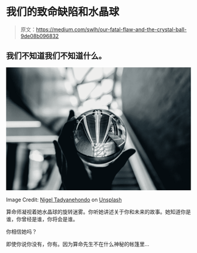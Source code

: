 # 我们的致命缺陷和水晶球

> 原文：<https://medium.com/swlh/our-fatal-flaw-and-the-crystal-ball-9de08b096832>

## 我们不知道我们不知道什么。

![](img/efb4a0fbf851319cd94c556f731eed4f.png)

Image Credit: [Nigel Tadyanehondo](https://unsplash.com/@nxvision?utm_source=unsplash&utm_medium=referral&utm_content=creditCopyText) on [Unsplash](https://unsplash.com/?utm_source=unsplash&utm_medium=referral&utm_content=creditCopyText)

算命师凝视着她水晶球的旋转迷雾。你听她讲述关于你和未来的故事。她知道你是谁，你曾经是谁，你将会是谁。

你相信她吗？

即使你说你没有，你有。因为算命先生不在什么神秘的帐篷里…
